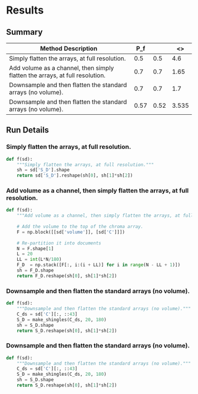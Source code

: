# Results

## Summary

| Method Description                                                           |   P_f |   <n> |   <<d>> |
|------------------------------------------------------------------------------|-------|-------|---------|
| Simply flatten the arrays, at full resolution.                               |  0.5  |  0.5  |   4.6   |
| Add volume as a channel, then simply flatten the arrays, at full resolution. |  0.7  |  0.7  |   1.65  |
| Downsample and then flatten the standard arrays (no volume).                 |  0.7  |  0.7  |   1.7   |
| Downsample and then flatten the standard arrays (no volume).                 |  0.57 |  0.52 |   3.535 |

## Run Details

### Simply flatten the arrays, at full resolution.

```python
def f(sd):
    """Simply flatten the arrays, at full resolution."""
    sh = sd['S_D'].shape
    return sd['S_D'].reshape(sh[0], sh[1]*sh[2])

```

### Add volume as a channel, then simply flatten the arrays, at full resolution.

```python
def f(sd):
    """Add volume as a channel, then simply flatten the arrays, at full resolution."""
    
    # Add the volume to the top of the chroma array.
    F = np.block([[sd['volume']], [sd['C']]])
    
    # Re-partition it into documents
    N = F.shape[1]
    L = 20
    LL = int(L*N/180)
    F_D  = np.stack([F[:, i:(i + LL)] for i in range(N - LL + 1)])
    sh = F_D.shape
    return F_D.reshape(sh[0], sh[1]*sh[2])

```

### Downsample and then flatten the standard arrays (no volume).

```python
def f(sd):
    """Downsample and then flatten the standard arrays (no volume)."""
    C_ds = sd['C'][:, ::43]
    S_D = make_shingles(C_ds, 20, 180)
    sh = S_D.shape
    return S_D.reshape(sh[0], sh[1]*sh[2])

```

### Downsample and then flatten the standard arrays (no volume).

```python
def f(sd):
    """Downsample and then flatten the standard arrays (no volume)."""
    C_ds = sd['C'][:, ::43]
    S_D = make_shingles(C_ds, 20, 180)
    sh = S_D.shape
    return S_D.reshape(sh[0], sh[1]*sh[2])

```
